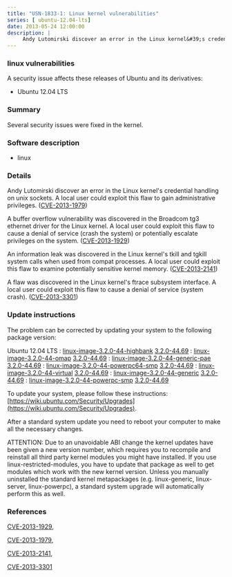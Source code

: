 ```yaml
---
title: "USN-1833-1: Linux kernel vulnerabilities"
series: [ ubuntu-12.04-lts]
date: 2013-05-24 12:00:00
description: |
     Andy Lutomirski discover an error in the Linux kernel&#39;s credential handling on unix sockets. A local user could exploit this flaw to gain administrative privileges. ([CVE-2013-1979](http://people.ubuntu.com/~ubuntu-security/cve/CVE-2013-1979))
--- 
```

 
### linux vulnerabilities

A security issue affects these releases of Ubuntu and its derivatives:

* Ubuntu 12.04 LTS

### Summary

Several security issues were fixed in the kernel. 

### Software description

* linux 

### Details

 Andy Lutomirski discover an error in the Linux kernel&#39;s credential handling on unix sockets. A local user could exploit this flaw to gain administrative privileges. ([CVE-2013-1979](http://people.ubuntu.com/~ubuntu-security/cve/CVE-2013-1979))

A buffer overflow vulnerability was discovered in the Broadcom tg3 ethernet driver for the Linux kernel. A local user could exploit this flaw to cause a denial of service (crash the system) or potentially escalate privileges on the system. ([CVE-2013-1929](http://people.ubuntu.com/~ubuntu-security/cve/CVE-2013-1929))

An information leak was discovered in the Linux kernel&#39;s tkill and tgkill system calls when used from compat processes. A local user could exploit this flaw to examine potentially sensitive kernel memory. ([CVE-2013-2141](http://people.ubuntu.com/~ubuntu-security/cve/CVE-2013-2141))

A flaw was discovered in the Linux kernel&#39;s ftrace subsystem interface. A local user could exploit this flaw to cause a denial of service (system crash). ([CVE-2013-3301](http://people.ubuntu.com/~ubuntu-security/cve/CVE-2013-3301)) 

### Update instructions

The problem can be corrected by updating your system to the following package version:

Ubuntu 12.04 LTS
 : [linux-image-3.2.0-44-highbank](https://launchpad.net/ubuntu/+source/linux) <span> [3.2.0-44.69](https://launchpad.net/ubuntu/+source/linux/3.2.0-44.69) </span> 
 : [linux-image-3.2.0-44-omap](https://launchpad.net/ubuntu/+source/linux) <span> [3.2.0-44.69](https://launchpad.net/ubuntu/+source/linux/3.2.0-44.69) </span> 
 : [linux-image-3.2.0-44-generic-pae](https://launchpad.net/ubuntu/+source/linux) <span> [3.2.0-44.69](https://launchpad.net/ubuntu/+source/linux/3.2.0-44.69) </span> 
 : [linux-image-3.2.0-44-powerpc64-smp](https://launchpad.net/ubuntu/+source/linux) <span> [3.2.0-44.69](https://launchpad.net/ubuntu/+source/linux/3.2.0-44.69) </span> 
 : [linux-image-3.2.0-44-virtual](https://launchpad.net/ubuntu/+source/linux) <span> [3.2.0-44.69](https://launchpad.net/ubuntu/+source/linux/3.2.0-44.69) </span> 
 : [linux-image-3.2.0-44-generic](https://launchpad.net/ubuntu/+source/linux) <span> [3.2.0-44.69](https://launchpad.net/ubuntu/+source/linux/3.2.0-44.69) </span> 
 : [linux-image-3.2.0-44-powerpc-smp](https://launchpad.net/ubuntu/+source/linux) <span> [3.2.0-44.69](https://launchpad.net/ubuntu/+source/linux/3.2.0-44.69) </span> 

To update your system, please follow these instructions: [https://wiki.ubuntu.com/Security/Upgrades](https://wiki.ubuntu.com/Security/Upgrades).

After a standard system update you need to reboot your computer to make all the necessary changes.

ATTENTION: Due to an unavoidable ABI change the kernel updates have been given a new version number, which requires you to recompile and reinstall all third party kernel modules you might have installed. If you use linux-restricted-modules, you have to update that package as well to get modules which work with the new kernel version. Unless you manually uninstalled the standard kernel metapackages (e.g. linux-generic, linux-server, linux-powerpc), a standard system upgrade will automatically perform this as well. 

### References

 [CVE-2013-1929](http://people.ubuntu.com/~ubuntu-security/cve/CVE-2013-1929), 

 [CVE-2013-1979](http://people.ubuntu.com/~ubuntu-security/cve/CVE-2013-1979), 

 [CVE-2013-2141](http://people.ubuntu.com/~ubuntu-security/cve/CVE-2013-2141), 

 [CVE-2013-3301](http://people.ubuntu.com/~ubuntu-security/cve/CVE-2013-3301)
 
